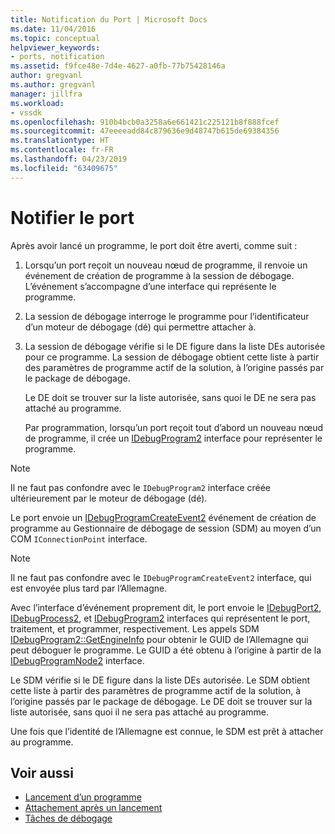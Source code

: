 ```yaml
---
title: Notification du Port | Microsoft Docs
ms.date: 11/04/2016
ms.topic: conceptual
helpviewer_keywords:
- ports, notification
ms.assetid: f9fce48e-7d4e-4627-a0fb-77b75428146a
author: gregvanl
ms.author: gregvanl
manager: jillfra
ms.workload:
- vssdk
ms.openlocfilehash: 910b4bcb0a3258a6e661421c225121b8f888fcef
ms.sourcegitcommit: 47eeeeadd84c879636e9d48747b615de69384356
ms.translationtype: HT
ms.contentlocale: fr-FR
ms.lasthandoff: 04/23/2019
ms.locfileid: "63409675"
---
```

# <a name="notify-the-port"></a>Notifier le port
Après avoir lancé un programme, le port doit être averti, comme suit :

1. Lorsqu’un port reçoit un nouveau nœud de programme, il renvoie un événement de création de programme à la session de débogage. L’événement s’accompagne d’une interface qui représente le programme.

2. La session de débogage interroge le programme pour l’identificateur d’un moteur de débogage (dé) qui permettre attacher à.

3. La session de débogage vérifie si le DE figure dans la liste DEs autorisée pour ce programme. La session de débogage obtient cette liste à partir des paramètres de programme actif de la solution, à l’origine passés par le package de débogage.

    Le DE doit se trouver sur la liste autorisée, sans quoi le DE ne sera pas attaché au programme.

   Par programmation, lorsqu’un port reçoit tout d’abord un nouveau nœud de programme, il crée un [IDebugProgram2](../../extensibility/debugger/reference/idebugprogram2.md) interface pour représenter le programme.

> [!NOTE]
> Il ne faut pas confondre avec le `IDebugProgram2` interface créée ultérieurement par le moteur de débogage (dé).

 Le port envoie un [IDebugProgramCreateEvent2](../../extensibility/debugger/reference/idebugprogramcreateevent2.md) événement de création de programme au Gestionnaire de débogage de session (SDM) au moyen d’un COM `IConnectionPoint` interface.

> [!NOTE]
> Il ne faut pas confondre avec le `IDebugProgramCreateEvent2` interface, qui est envoyée plus tard par l’Allemagne.

 Avec l’interface d’événement proprement dit, le port envoie le [IDebugPort2](../../extensibility/debugger/reference/idebugport2.md), [IDebugProcess2](../../extensibility/debugger/reference/idebugprocess2.md), et [IDebugProgram2](../../extensibility/debugger/reference/idebugprogram2.md) interfaces qui représentent le port, traitement, et programmer, respectivement. Les appels SDM [IDebugProgram2::GetEngineInfo](../../extensibility/debugger/reference/idebugprogram2-getengineinfo.md) pour obtenir le GUID de l’Allemagne qui peut déboguer le programme. Le GUID a été obtenu à l’origine à partir de la [IDebugProgramNode2](../../extensibility/debugger/reference/idebugprogramnode2.md) interface.

 Le SDM vérifie si le DE figure dans la liste DEs autorisée. Le SDM obtient cette liste à partir des paramètres de programme actif de la solution, à l’origine passés par le package de débogage. Le DE doit se trouver sur la liste autorisée, sans quoi il ne sera pas attaché au programme.

 Une fois que l’identité de l’Allemagne est connue, le SDM est prêt à attacher au programme.

## <a name="see-also"></a>Voir aussi
- [Lancement d’un programme](../../extensibility/debugger/launching-a-program.md)
- [Attachement après un lancement](../../extensibility/debugger/attaching-after-a-launch.md)
- [Tâches de débogage](../../extensibility/debugger/debugging-tasks.md)